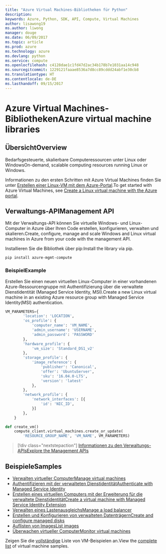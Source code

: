 ```yaml
---
title: "Azure Virtual Machines-Bibliotheken für Python"
description: 
keywords: Azure, Python, SDK, API, Compute, Virtual Machines
author: lisawong19
ms.author: liwong
manager: douge
ms.date: 06/09/2017
ms.topic: article
ms.prod: azure
ms.technology: azure
ms.devlang: python
ms.service: compute
ms.openlocfilehash: c4128dae1c1fd47d2ac34b178b7e1031aa14c948
ms.sourcegitcommit: 1229121faaae8536a7d8cc89cddd24abf1e30cb8
ms.translationtype: HT
ms.contentlocale: de-DE
ms.lasthandoff: 09/15/2017
---
```

# <a name="azure-virtual-machine-libraries"></a><span data-ttu-id="b5c25-103">Azure Virtual Machines-Bibliotheken</span><span class="sxs-lookup"><span data-stu-id="b5c25-103">Azure virtual machine libraries</span></span>

## <a name="overview"></a><span data-ttu-id="b5c25-104">Übersicht</span><span class="sxs-lookup"><span data-stu-id="b5c25-104">Overview</span></span>

<span data-ttu-id="b5c25-105">Bedarfsgesteuerte, skalierbare Computeressourcen unter Linux oder Windows</span><span class="sxs-lookup"><span data-stu-id="b5c25-105">On-demand, scalable computing resources running Linux or Windows.</span></span>

<span data-ttu-id="b5c25-106">Informationen zu den ersten Schritten mit Azure Virtual Machines finden Sie unter [Erstellen einer Linux-VM mit dem Azure-Portal](/azure/virtual-machines/linux/quick-create-portal).</span><span class="sxs-lookup"><span data-stu-id="b5c25-106">To get started with Azure Virtual Machines, see [Create a Linux virtual machine with the Azure portal](/azure/virtual-machines/linux/quick-create-portal).</span></span>

## <a name="management-api"></a><span data-ttu-id="b5c25-107">Verwaltungs-API</span><span class="sxs-lookup"><span data-stu-id="b5c25-107">Management API</span></span>

<span data-ttu-id="b5c25-108">Mit der Verwaltungs-API können Sie virtuelle Windows- und Linux-Computer in Azure über Ihren Code erstellen, konfigurieren, verwalten und skalieren.</span><span class="sxs-lookup"><span data-stu-id="b5c25-108">Create, configure, manage and scale Windows and Linux virtual machines in Azure from your code with the management API.</span></span>

<span data-ttu-id="b5c25-109">Installieren Sie die Bibliothek über pip:</span><span class="sxs-lookup"><span data-stu-id="b5c25-109">Install the library via pip.</span></span>

```bash
pip install azure-mgmt-compute 
```   

### <a name="example"></a><span data-ttu-id="b5c25-110">Beispiel</span><span class="sxs-lookup"><span data-stu-id="b5c25-110">Example</span></span>

<span data-ttu-id="b5c25-111">Erstellen Sie einen neuen virtuellen Linux-Computer in einer vorhandenen Azure-Ressourcengruppe mit Authentifizierung über die verwaltete Dienstidentität (Managed Service Identity, MSI).</span><span class="sxs-lookup"><span data-stu-id="b5c25-111">Create a new Linux virtual machine in an existing Azure resource group with Managed Service Identity(MSI) authentication.</span></span>

```python
VM_PARAMETERS={
        'location': 'LOCATION',
        'os_profile': {
            'computer_name': 'VM_NAME',
            'admin_username': 'USERNAME',
            'admin_password': 'PASSWORD'
        },
        'hardware_profile': {
            'vm_size': 'Standard_DS1_v2'
        },
        'storage_profile': {
            'image_reference': {
                'publisher': 'Canonical',
                'offer': 'UbuntuServer',
                'sku': '16.04.0-LTS',
                'version': 'latest'
            },
        },
        'network_profile': {
            'network_interfaces': [{
                'id': 'NIC_ID',
            }]
        },
    }

def create_vm()
    compute_client.virtual_machines.create_or_update(
        'RESOURCE_GROUP_NAME', 'VM_NAME', VM_PARAMETERS)
```

> [!div class="nextstepaction"]
> [<span data-ttu-id="b5c25-112">Informationen zu den Verwaltungs-APIs</span><span class="sxs-lookup"><span data-stu-id="b5c25-112">Explore the Management APIs</span></span>](/python/api/overview/azure/virtualmachines/managementlibrary)

## <a name="samples"></a><span data-ttu-id="b5c25-113">Beispiele</span><span class="sxs-lookup"><span data-stu-id="b5c25-113">Samples</span></span>

* <span data-ttu-id="b5c25-114">[Verwalten virtueller Computer][1]</span><span class="sxs-lookup"><span data-stu-id="b5c25-114">[Manage virtual machines][1]</span></span>
* <span data-ttu-id="b5c25-115">[Authentifizieren mit der verwalteten Dienstidentität][2]</span><span class="sxs-lookup"><span data-stu-id="b5c25-115">[Authenticate with Managed Service Identity][2]</span></span>
* <span data-ttu-id="b5c25-116">[Erstellen eines virtuellen Computers mit der Erweiterung für die verwaltete Dienstidentität][3]</span><span class="sxs-lookup"><span data-stu-id="b5c25-116">[Create a virtual machine with Managed Service Identity Extension][3]</span></span>
* <span data-ttu-id="b5c25-117">[Verwalten eines Lastenausgleichs][4]</span><span class="sxs-lookup"><span data-stu-id="b5c25-117">[Manage a load balancer][4]</span></span>
* <span data-ttu-id="b5c25-118">[Erstellen und Konfigurieren von verwalteten Datenträgern][5]</span><span class="sxs-lookup"><span data-stu-id="b5c25-118">[Create and configure managed disks][5]</span></span>
* <span data-ttu-id="b5c25-119">[Auflisten von Images][6]</span><span class="sxs-lookup"><span data-stu-id="b5c25-119">[List images][6]</span></span> 
* <span data-ttu-id="b5c25-120">[Überwachen virtueller Computer][7]</span><span class="sxs-lookup"><span data-stu-id="b5c25-120">[Monitor virtual machines][7]</span></span>

<span data-ttu-id="b5c25-121">Zeigen Sie die [vollständige](https://azure.microsoft.com/resources/samples/?platform=python&term=virtual-machines) Liste von VM-Beispielen an.</span><span class="sxs-lookup"><span data-stu-id="b5c25-121">View the [complete list](https://azure.microsoft.com/resources/samples/?platform=python&term=virtual-machines) of virtual machine samples.</span></span>

[1]: https://azure.microsoft.com/resources/samples/virtual-machines-python-manage/
[2]: https://github.com/Azure-Samples/resource-manager-python-manage-resources-with-msi
[3]: https://github.com/Azure-Samples/compute-python-msi-vm
[4]: https://azure.microsoft.com/resources/samples/network-python-manage-loadbalancer
[5]: ../docs-ref-conceptual/python-sdk-azure-samples-managed-disks.md
[6]: ../docs-ref-conceptual/python-sdk-azure-samples-list-images.md
[7]: ../docs-ref-conceptual/python-sdk-azure-samples-monitor-vms.md